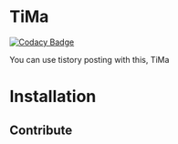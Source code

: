 # TiMa
[![Codacy Badge](https://api.codacy.com/project/badge/Grade/b3324c43f59b4489baebfe231461de36)](https://www.codacy.com/app/dogeonlove0326/Tistory-Markdown?utm_source=github.com&amp;utm_medium=referral&amp;utm_content=moreal/Tistory-Markdown&amp;utm_campaign=Badge_Grade)

You can use tistory posting with this, TiMa

# Installation
## Contribute